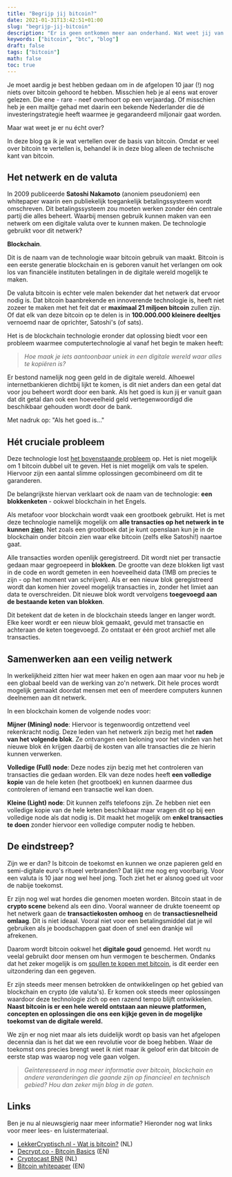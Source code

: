 ```yaml
---
title: "Begrijp jij bitcoin?"
date: 2021-01-31T13:42:51+01:00
slug: "begrijp-jij-bitcoin"
description: "Er is geen ontkomen meer aan onderhand. Wat weet jij van bitcoin?"
keywords: ["bitcoin", "btc", "blog"]
draft: false
tags: ["bitcoin"]
math: false
toc: true
---
```


Je moet aardig je best hebben gedaan om in de afgelopen 10 jaar (!) nog niets over bitcoin gehoord te hebben. Misschien heb je al eens wat erover gelezen. Die ene - rare - neef overhoort op een verjaardag. Of misschien heb je een mailtje gehad met daarin een bekende Nederlander die dé investeringstrategie heeft waarmee je gegarandeerd miljonair gaat worden.

Maar wat weet je er nu écht over?

In deze blog ga ik je wat vertellen over de basis van bitcoin. Omdat er veel over bitcoin te vertellen is, behandel ik in deze blog alleen de technische kant van bitcoin.

## Het netwerk en de valuta
In 2009 publiceerde **Satoshi Nakamoto** (anoniem pseudoniem) een whitepaper waarin een publiekelijk toegankelijk betalingssysteem wordt omschreven. Dit betalingssysteem zou moeten werken zonder één centrale partij die alles beheert. Waarbij mensen gebruik kunnen maken van een netwerk om een digitale valuta over te kunnen maken. De technologie gebruikt voor dit netwerk?

**Blockchain**.

Dit is de naam van de technologie waar bitcoin gebruik van maakt. Bitcoin is een eerste generatie blockchain en is geboren vanuit het verlangen om ook los van financiële instituten betalingen in de digitale wereld mogelijk te maken.

De valuta bitcoin is echter vele malen bekender dat het netwerk dat ervoor nodig is. Dat bitcoin baanbrekende en innoverende technologie is, heeft niet zozeer te maken met het feit dat er **maximaal 21 miljoen bitcoin** zullen zijn. Of dat elk van deze bitcoin op te delen is in **100.000.000 kleinere deeltjes** vernoemd naar de oprichter, Satoshi's (of sats).

Het is de blockchain technologie eronder dat oplossing biedt voor een probleem waarmee computertechnologie al vanaf het begin te maken heeft:

> _Hoe maak je iets aantoonbaar uniek in een digitale wereld waar alles te kopiëren is?_

Er bestond namelijk nog geen geld in de digitale wereld. Alhoewel internetbankieren dichtbij lijkt te komen, is dit niet anders dan een getal dat voor jou beheert wordt door een bank. Als het goed is kun jij er vanuit gaan dat dit getal dan ook een hoeveelheid geld vertegenwoordigd die beschikbaar gehouden wordt door de bank.

Met nadruk op: "Als het goed is..."

## Hét cruciale probleem
Deze technologie lost [het bovenstaande probleem](https://en.wikipedia.org/wiki/Double-spending) op. Het is niet mogelijk om 1 bitcoin dubbel uit te geven. Het is niet mogelijk om vals te spelen. Hiervoor zijn een aantal slimme oplossingen gecombineerd om dit te garanderen.

De belangrijkste hiervan verklaart ook de naam van de technologie: **een blokkenketen** - ookwel blockchain in het Engels.

Als metafoor voor blockchain wordt vaak een grootboek gebruikt. Het is met deze technologie namelijk mogelijk om **alle transacties  op het netwerk in te kunnen [zien](https://www.blockchain.com/explorer)**. Net zoals een grootboek dat je kunt openslaan kun je in de blockchain onder bitcoin zien waar elke bitcoin (zelfs elke Satoshi!) naartoe gaat.

Alle transacties worden openlijk geregistreerd. Dit wordt niet per transactie gedaan maar gegroepeerd in **blokken**. De grootte van deze blokken ligt vast in de code en wordt gemeten in een hoeveelheid data (1MB om precies te zijn - op het moment van schrijven). Als er een nieuw blok geregistreerd wordt dan komen hier zoveel mogelijk transacties in, zonder het limiet aan data te overschreiden. Dit nieuwe blok wordt vervolgens **toegevoegd aan de bestaande keten van blokken**.

Dit betekent dat de keten in de blockchain steeds langer en langer wordt. Elke keer wordt er een nieuw blok gemaakt, gevuld met transactie en achteraan de keten toegevoegd. Zo ontstaat er één groot archief met alle transacties.

## Samenwerken aan een veilig netwerk
In werkelijkheid zitten hier wat meer haken en ogen aan maar voor nu heb je een globaal beeld van de werking van zo'n netwerk. Dit hele proces wordt mogelijk gemaakt doordat mensen met een of meerdere computers kunnen deelnemen aan dit netwerk.

In een blockchain komen de volgende nodes voor:

**Mijner (Mining) node**: Hiervoor is tegenwoordig ontzettend veel rekenkracht nodig. Deze leden van het netwerk zijn bezig met het **raden van het volgende blok**. Ze ontvangen een beloning voor het vinden van het nieuwe blok én krijgen daarbij de kosten van alle transacties die ze hierin kunnen verwerken.

**Volledige (Full) node**: Deze nodes zijn bezig met het controleren van transacties die gedaan worden. Elk van deze nodes heeft **een volledige kopie** van de hele keten (het grootboek) en kunnen daarmee dus controleren of iemand een transactie wel kan doen.

**Kleine (Light) node**: Dit kunnen zelfs telefoons zijn. Ze hebben niet een volledige kopie van de hele keten beschikbaar maar vragen dit op bij een volledige node als dat nodig is. Dit maakt het mogelijk om **enkel transacties te doen** zonder hiervoor een volledige computer nodig te hebben.

## De eindstreep?
Zijn we er dan? Is bitcoin de toekomst en kunnen we onze papieren geld en semi-digitale euro's ritueel verbranden? Dat lijkt me nog erg voorbarig. Voor een valuta is 10 jaar nog wel heel jong. Toch ziet het er alsnog goed uit voor de nabije toekomst.

Er zijn nog wel wat hordes die genomen moeten worden. Bitcoin staat in de **crypto scene** bekend als een dino. Vooral wanneer de drukte toeneemt op het netwerk gaan de **transactiekosten omhoog** en de **transactiesnelheid omlaag**. Dit is niet ideaal. Vooral niet voor een betalingsmiddel dat je wil gebruiken als je boodschappen gaat doen of snel een drankje wil afrekenen.

Daarom wordt bitcoin ookwel het **digitale goud** genoemd. Het wordt nu veelal gebruikt door mensen om hun vermogen te beschermen. Ondanks dat het zeker mogelijk is om [spullen te kopen met bitcoin](https://shop.btcdirect.eu/nl-nl/products/de-bitcoin-standaard/), is dit eerder een uitzondering dan een gegeven.

Er zijn steeds meer mensen betrokken de ontwikkelingen op het gebied van blockchain en crypto (de valuta's). Er komen ook steeds meer oplossingen waardoor deze technologie zich op een razend tempo blijft ontwikkelen. **Naast bitcoin is er een hele wereld ontstaan aan nieuwe platformen, concepten en oplossingen die ons een kijkje geven in de mogelijke toekomst van de digitale wereld.**

We zijn er nog niet maar als iets duidelijk wordt op basis van het afgelopen decennia dan is het dat we een revolutie voor de boeg hebben. Waar de toekomst ons precies brengt weet ik niet maar ik geloof erin dat bitcoin de eerste stap was waarop nog vele gaan volgen.

> _Geïnteresseerd in nog meer informatie over bitcoin, blockchain en  andere veranderingen die gaande zijn op financieel en technisch gebied? Hou dan zeker mijn blog in de gaten._

## Links
Ben je nu al nieuwsgierig naar meer informatie? Hieronder nog wat links voor meer lees- en luistermateriaal.
- [LekkerCryptisch.nl - Wat is bitcoin?](https://lekkercryptisch.nl/) (NL)
- [Decrypt.co - Bitcoin Basics](https://decrypt.co/collections/bitcoin-basics-get-started) (EN)
- [Cryptocast BNR](https://www.bnr.nl/podcast/cryptocast) (NL)
- [Bitcoin whitepaper](https://bitcoin.org/bitcoin.pdf) (EN)